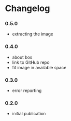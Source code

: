 # Changelog

### 0.5.0
- extracting the image

### 0.4.0
- about box
- link to GitHub repo
- fit image in available space

### 0.3.0
- error reporting

### 0.2.0
- initial publication